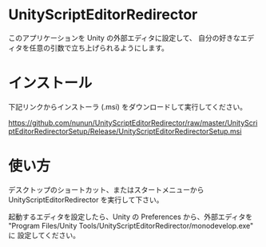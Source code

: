 UnityScriptEditorRedirector
===========================

このアプリケーションを Unity の外部エディタに設定して、
自分の好きなエディタを任意の引数で立ち上げられるようにします。

インストール
============

下記リンクからインストーラ (.msi) をダウンロードして実行してください。

https://github.com/nunun/UnityScriptEditorRedirector/raw/master/UnityScriptEditorRedirectorSetup/Release/UnityScriptEditorRedirectorSetup.msi

使い方
======

デスクトップのショートカット、またはスタートメニューから
UnityScriptEditorRedirector を実行して下さい。

起動するエディタを設定したら、Unity の Preferences から、外部エディタを
"Program Files/Unity Tools/UnityScriptEditorRedirector/monodevelop.exe" に
設定してください。
